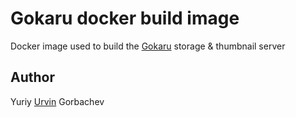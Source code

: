 # Gokaru docker build image

Docker image used to build the [Gokaru](https://github.com/Urvin/gokaru) storage & thumbnail server

## Author
Yuriy [Urvin](https://github.com/Urvin) Gorbachev